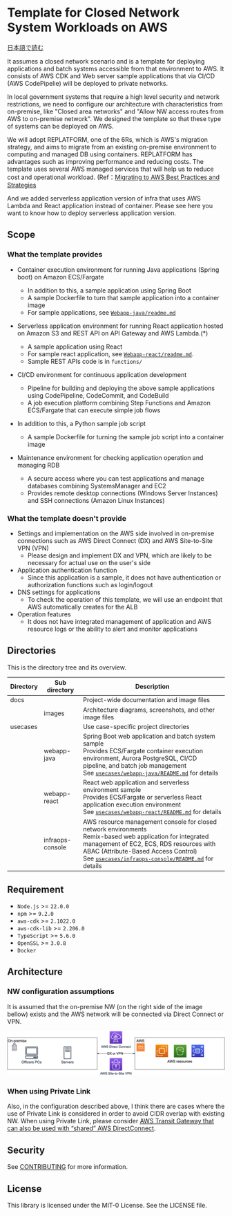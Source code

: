 # Template for Closed Network System Workloads on AWS

[日本語で読む](./README_ja.md)

It assumes a closed network scenario and is a template for deploying applications and batch systems accessible from that environment to AWS.
It consists of AWS CDK and Web server sample applications that via CI/CD (AWS CodePipelie) will be deployed to private networks.

In local government systems that require a high level security and network restrictions, we need to configure our architecture with characteristics from on-premise, like "Closed area networks" and "Allow NW access routes from AWS to on-premise network". We designed the template so that these type of systems can be deployed on AWS.

We will adopt REPLATFORM, one of the 6Rs, which is AWS's migration strategy, and aims to migrate from an existing on-premise environment to computing and managed DB using containers. REPLATFORM has advantages such as improving performance and reducing costs. The template uses several AWS managed services that will help us to reduce cost and operational workload.
(Ref：[Migrating to AWS Best Practices and Strategies](https://pages.awscloud.com/rs/112-TZM-766/images/Migrating-to-AWS_Best-Practices-and-Strategies_eBook.pdf)

And we added serverless application version of infra that uses AWS Lambda and React application instead of container.
Please see here you want to know how to deploy serverless application version.

## Scope

### What the template provides

- Container execution environment for running Java applications (Spring boot) on Amazon ECS/Fargate

  - In addition to this, a sample application using Spring Boot
  - A sample Dockerfile to turn that sample application into a container image
  - For sample applications, see [`Webapp-java/readme.md`](./usecases/webapp-java/README.md)

- Serverless application environment for running React application hosted on Amazon S3 and REST API on API Gateway and AWS Lambda.(\*)

  - A sample application using React
  - For sample react application, see [`Webapp-react/readme.md`](./usecases/webapp-react/README.md).
  - Sample REST APIs code is in `functions/`

- CI/CD environment for continuous application development

  - Pipeline for building and deploying the above sample applications using CodePipeline, CodeCommit, and CodeBuild
  - A job execution platform combining Step Functions and Amazon ECS/Fargate that can execute simple job flows

- In addition to this, a Python sample job script

  - A sample Dockerfile for turning the sample job script into a container image

- Maintenance environment for checking application operation and managing RDB
  - A secure access where you can test applications and manage databases combining SystemsManager and EC2
  - Provides remote desktop connections (Windows Server Instances) and SSH connections (Amazon Linux Instances)

### What the template doesn't provide

- Settings and implementation on the AWS side involved in on-premise connections such as AWS Direct Connect (DX) and AWS Site-to-Site VPN (VPN)
  - Please design and implement DX and VPN, which are likely to be necessary for actual use on the user's side
- Application authentication function
  - Since this application is a sample, it does not have authentication or authorization functions such as login/logout
- DNS settings for applications
  - To check the operation of this template, we will use an endpoint that AWS automatically creates for the ALB
- Operation features
  - It does not have integrated management of application and AWS resource logs or the ability to alert and monitor applications

## Directories

This is the directory tree and its overview.

| Directory | Sub directory    | Description                                                                                                                                                                                                                                                                                     |
| --------- | ---------------- | ----------------------------------------------------------------------------------------------------------------------------------------------------------------------------------------------------------------------------------------------------------------------------------------------- |
| docs      |                  | Project-wide documentation and image files                                                                                                                                                                                                                                                      |
|           | images           | Architecture diagrams, screenshots, and other image files                                                                                                                                                                                                                                       |
| usecases  |                  | Use case-specific project directories                                                                                                                                                                                                                                                           |
|           | webapp-java      | Spring Boot web application and batch system sample<br>Provides ECS/Fargate container execution environment, Aurora PostgreSQL, CI/CD pipeline, and batch job management<br>See [`usecases/webapp-java/README.md`](./usecases/webapp-java/README.md) for details                          |
|           | webapp-react     | React web application and serverless environment sample<br>Provides ECS/Fargate or serverless React application execution environment<br>See [`usecases/webapp-react/README.md`](./usecases/webapp-react/README.md) for details                                                            |
|           | infraops-console | AWS resource management console for closed network environments<br>Remix-based web application for integrated management of EC2, ECS, RDS resources with ABAC (Attribute-Based Access Control)<br>See [`usecases/infraops-console/README.md`](./usecases/infraops-console/README.md) for details |

## Requirement

- `Node.js` >= `22.0.0`
- `npm` >= `9.2.0`
- `aws-cdk` >= `2.1022.0`
- `aws-cdk-lib` >= `2.206.0`
- `TypeScript` >= `5.6.0`
- `OpenSSL` >= `3.0.8`
- `Docker`

## Architecture

### NW configuration assumptions

It is assumed that the on-premise NW (on the right side of the image bellow) exists and the AWS network will be connected via Direct Connect or VPN.

![Connection scheme overview diagram](./docs/images/prerequirsite_en.png)

### When using Private Link

Also, in the configuration described above, I think there are cases where the use of Private Link is considered in order to avoid CIDR overlap with existing NW. When using Private Link, please consider [AWS Transit Gateway that can also be used with “shared” AWS DirectConnect](https://aws.amazon.com/jp/blogs/news/aws-transit-gateway-with-shared-directconnect/).

## Security

See [CONTRIBUTING](CONTRIBUTING.md#Security-issue-notifications) for more information.

## License

This library is licensed under the MIT-0 License. See the LICENSE file.
